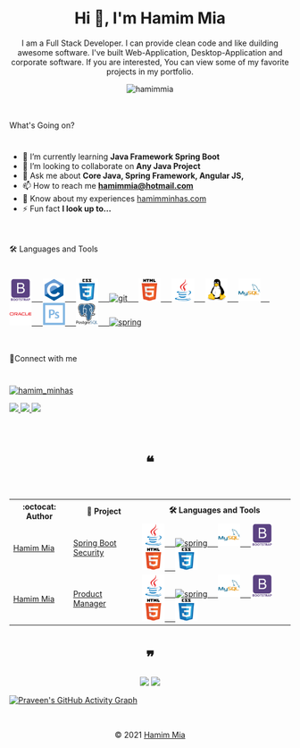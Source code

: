 <h1 align="center">Hi 👋, I'm Hamim Mia</h1>
<p align="center">I am a Full Stack Developer. I can provide clean code and like duilding awesome software. 
I've built Web-Application, Desktop-Application and corporate software. If you are interested, You can view some 
of my favorite projects in my portfolio.</p>


<p align="center"> <img src="https://komarev.com/ghpvc/?username=hamimmia&label=Profile%20views&color=0e75b6&style=flat" alt="hamimmia" /> 
<a href="https://github.com/hamimmia/github-profile-readme-generator/fork" target="blank">

</a>
</p>

</br></br>
What's Going on?
<h1 align="left"></h1>

- 🌱 I’m currently learning **Java Framework Spring Boot**
- 👯 I’m looking to collaborate on **Any Java Project**
- 💬 Ask me about **Core Java, Spring Framework, Angular JS,**
- 📫 How to reach me **hamimmia@hotmail.com**
- 📄 Know about my experiences [hamimminhas.com](hamimminhas.com)
- ⚡ Fun fact **I look up to…**

</br></br>
🛠️ Languages and Tools
<h1 align="left"></h1>
<p align="left"> <a href="https://getbootstrap.com" target="_blank"> <img src="https://raw.githubusercontent.com/devicons/devicon/master/icons/bootstrap/bootstrap-plain-wordmark.svg" alt="bootstrap" width="40" height="40"/> &nbsp; &nbsp; </a> <a href="https://www.cprogramming.com/" target="_blank"> <img src="https://raw.githubusercontent.com/devicons/devicon/master/icons/c/c-original.svg" alt="c" width="40" height="40"/> &nbsp; &nbsp; </a> <a href="https://www.w3schools.com/css/" target="_blank"> <img src="https://raw.githubusercontent.com/devicons/devicon/master/icons/css3/css3-original-wordmark.svg" alt="css3" width="40" height="40"/> &nbsp; &nbsp; </a> <a href="https://git-scm.com/" target="_blank"> <img src="https://www.vectorlogo.zone/logos/git-scm/git-scm-icon.svg" alt="git" width="40" height="40"/> &nbsp; &nbsp; </a> <a href="https://www.w3.org/html/" target="_blank"> <img src="https://raw.githubusercontent.com/devicons/devicon/master/icons/html5/html5-original-wordmark.svg" alt="html5" width="40" height="40"/> &nbsp; &nbsp; </a> <a href="https://www.java.com" target="_blank"> <img src="https://raw.githubusercontent.com/devicons/devicon/master/icons/java/java-original.svg" alt="java" width="40" height="40"/> &nbsp; &nbsp; </a> <a href="https://www.linux.org/" target="_blank"> <img src="https://raw.githubusercontent.com/devicons/devicon/master/icons/linux/linux-original.svg" alt="linux" width="40" height="40"/> &nbsp; &nbsp; </a> <a href="https://www.mysql.com/" target="_blank"> <img src="https://raw.githubusercontent.com/devicons/devicon/master/icons/mysql/mysql-original-wordmark.svg" alt="mysql" width="40" height="40"/> &nbsp; &nbsp; </a> <a href="https://www.oracle.com/" target="_blank"> <img src="https://raw.githubusercontent.com/devicons/devicon/master/icons/oracle/oracle-original.svg" alt="oracle" width="40" height="40"/> &nbsp; &nbsp; </a> <a href="https://www.photoshop.com/en" target="_blank"> <img src="https://raw.githubusercontent.com/devicons/devicon/master/icons/photoshop/photoshop-line.svg" alt="photoshop" width="40" height="40"/> &nbsp; &nbsp; </a> <a href="https://www.postgresql.org" target="_blank"> <img src="https://raw.githubusercontent.com/devicons/devicon/master/icons/postgresql/postgresql-original-wordmark.svg" alt="postgresql" width="40" height="40"/> &nbsp; &nbsp; </a> <a href="https://spring.io/" target="_blank"> <img src="https://www.vectorlogo.zone/logos/springio/springio-icon.svg" alt="spring" width="40" height="40"/> </a> </p>

</br></br>
🤝Connect with me
<h1 align="left"></h1>
<p align="left"> <a href="https://twitter.com/hamim_minhas" target="blank"><img src="https://img.shields.io/twitter/follow/hamim_minhas?logo=twitter&style=for-the-badge" alt="hamim_minhas" /></a> </p>
<p>
  <a href="http://facebook.com/hamimminhas">
    <img src="https://img.shields.io/static/v1?label=facebook&message=hamimminhas&color=4267B2&style=for-the-badge&logo=facebook&logoColor=white" />
  </a>
  <a href="https://www.linkedin.com/in/hamimminhas/">
    <img src="https://img.shields.io/static/v1?label=LinkedIn&message=hamimminhas&color=0072b1&style=for-the-badge&logo=linkedin&logoColor=white" />
  </a>
  <a href="https://hamimminhas.com">
    <img src="https://img.shields.io/static/v1?label=Website&message=hamimminhas.com&color=306844&style=for-the-badge" />
  </a>
</p>
</br>
<h1 align="center">❝</h1>
</br>

<table align="center">
  <tr>
    <th>:octocat: Author</th>
     <th>📖 Project</th>
    <th>🛠️ Languages and Tools</th>
  </tr>
  <tr>
    <td><a target="_blank" href="https://github.com/HamimMia">Hamim Mia</a></td>
    <td><a target="_blank" href="https://github.com/HamimMia/Spring-Boot-Security">Spring Boot Security</a></td>
    <td><a href="https://www.java.com" target="_blank"> <img src="https://raw.githubusercontent.com/devicons/devicon/master/icons/java/java-original.svg" alt="java" width="40" height="40"/> &nbsp; &nbsp; <a href="https://spring.io/" target="_blank"> <img src="https://www.vectorlogo.zone/logos/springio/springio-icon.svg" alt="spring" width="35" height="35"/> &nbsp; &nbsp;<a href="https://www.mysql.com/" target="_blank"> <img src="https://raw.githubusercontent.com/devicons/devicon/master/icons/mysql/mysql-original-wordmark.svg" alt="mysql" width="40" height="40"/> &nbsp; &nbsp; <a href="https://getbootstrap.com" target="_blank"> <img src="https://raw.githubusercontent.com/devicons/devicon/master/icons/bootstrap/bootstrap-plain-wordmark.svg" alt="bootstrap" width="40" height="40"/></a> &nbsp; &nbsp; <a href="https://www.w3.org/html/" target="_blank"> <img src="https://raw.githubusercontent.com/devicons/devicon/master/icons/html5/html5-original-wordmark.svg" alt="html5" width="40" height="40"/> &nbsp; &nbsp; <a href="https://www.w3schools.com/css/" target="_blank"> <img src="https://raw.githubusercontent.com/devicons/devicon/master/icons/css3/css3-original-wordmark.svg" alt="css3" width="40" height="40"/></td>
  </tr>
 <tr>
    <td><a target="_blank" href="https://github.com/HamimMia">Hamim Mia</a></td>
    <td><a target="_blank" href="https://github.com/HamimMia/ProductManager">Product Manager</a></td>
    <td><a href="https://www.java.com" target="_blank"> <img src="https://raw.githubusercontent.com/devicons/devicon/master/icons/java/java-original.svg" alt="java" width="40" height="40"/> &nbsp; &nbsp; <a href="https://spring.io/" target="_blank"> <img src="https://www.vectorlogo.zone/logos/springio/springio-icon.svg" alt="spring" width="35" height="35"/> &nbsp; &nbsp;<a href="https://www.mysql.com/" target="_blank"> <img src="https://raw.githubusercontent.com/devicons/devicon/master/icons/mysql/mysql-original-wordmark.svg" alt="mysql" width="40" height="40"/> &nbsp; &nbsp; <a href="https://getbootstrap.com" target="_blank"> <img src="https://raw.githubusercontent.com/devicons/devicon/master/icons/bootstrap/bootstrap-plain-wordmark.svg" alt="bootstrap" width="40" height="40"/></a> &nbsp; &nbsp; <a href="https://www.w3.org/html/" target="_blank"> <img src="https://raw.githubusercontent.com/devicons/devicon/master/icons/html5/html5-original-wordmark.svg" alt="html5" width="40" height="40"/> &nbsp; &nbsp; <a href="https://www.w3schools.com/css/" target="_blank"> <img src="https://raw.githubusercontent.com/devicons/devicon/master/icons/css3/css3-original-wordmark.svg" alt="css3" width="40" height="40"/></td>
  </tr>
  
</table>
<h1 align="center">❞</h1>


<p align="center">
  <img width="48%" src="https://github-readme-stats.vercel.app/api?username=hamimmia&show_icons=true&theme=tokyonight" />
  <img width="48%" src="https://github-readme-streak-stats.herokuapp.com/?user=hamimmia&theme=tokyonight" />
</p>


[![Praveen's GitHub Activity Graph](https://activity-graph.herokuapp.com/graph?username=hamimmia&theme=xcode)](https://git.io/hamimmia) 

</br>
<p align="center">© 2021 <a href="https://github.com/HamimMia">Hamim Mia</a></p>
